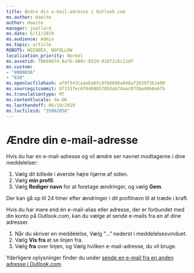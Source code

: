 ```yaml
---
title: Ændre din e-mail-adresse i Outlook.com
ms.author: daeite
author: daeite
manager: joallard
ms.date: 6/11/2019
ms.audience: Admin
ms.topic: article
ROBOTS: NOINDEX, NOFOLLOW
localization_priority: Normal
ms.assetid: f0b69874-8a7b-480c-8329-01872c6c21df
ms.custom:
- "8000036"
- "838"
ms.openlocfilehash: af9f343caaeba65c0f86606a048af3b39f3b1e00
ms.sourcegitcommit: 87153fec6f6468b57893abf4aac073ba4068e67b
ms.translationtype: MT
ms.contentlocale: da-DK
ms.lasthandoff: 06/19/2019
ms.locfileid: "35062056"
---
```

# <a name="change-your-email-name"></a>Ændre din e-mail-adresse

Hvis du har en e-mail-adresse og vil ændre ser navnet modtagerne i dine meddelelser:
  
1. Vælg dit billede i øverste højre hjørne af siden.
2. Vælg **min profil**.
3. Vælg **Rediger navn** for at foretage ændringer, og vælg **Gem**.

Der kan gå op til 24 timer efter ændringer i dit profilnavn til at træde i kraft.
  
Hvis du har mere end én e-mail-alias eller adresse, der er forbundet med din konto på Outlook.com, kan du vælge at sende e-mails fra en af dine adresser.
  
1. Når du skriver en meddelelse, Vælg "..." nederst i meddelelsesvinduet.
1. Vælg **Vis fra** at se linjen fra.
1. Vælg **fra** over linjen, og Vælg hvilken e-mail-adresse, du vil bruge.

Yderligere oplysninger finder du under [sende en e-mail fra en anden adresse i Outlook.com](https://go.microsoft.com/fwlink/p/?linkid=2001701&amp;clcid=0x409).